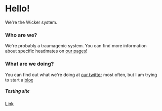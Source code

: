 # Hello!
We're the Wicker system.  
  

### Who are we?
We're probably a traumagenic system. You can find more information  
about specific headmates on [our pages](https://tanyalebean.github.io/headmates/)!

### What are we doing?
You can find out what we're doing at [our twitter](https://www.twitter.com/tanyathebean)
most often, but I am trying to start a [blog](https://tanyalebean.github.io/blog)

##### Testing site
[Link](https://tanyalebean.github.io/thisisatest)
